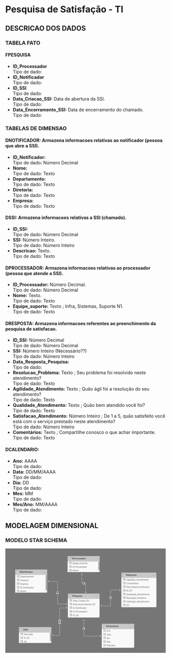 # Pesquisa de Satisfação - TI

## DESCRICAO DOS DADOS

### TABELA FATO

#### FPESQUISA
* **ID_Processador**<br>
   Tipo de dado:
* **ID_Notificador**<br>
   Tipo de dado:
* **ID_SSI**<br>
   Tipo de dado:
* **Data_Criacao_SSI:** Data de abertura da SSI.<br>
   Tipo de dado:
* **Data_Encerramento_SSI:** Data de encerramento do chamado.<br>
   Tipo de dado:

### TABELAS DE DIMENSAO

#### DNOTIFICADOR: Armazena informacoes relativas ao notificador (pessoa que abre a SSI).<br>
* **ID_Notificador:** <br>
   Tipo de dado: Número Decimal
* **Nome:** <br>
   Tipo de dado: Texto
* **Departamento:** <br>
   Tipo de dado: Texto
* **Diretoria:** <br>
   Tipo de dado: Texto
* **Empresa:** <br>
   Tipo de dado: Texto

#### DSSI: Armazena informacoes relativas a SSI (chamado).<br>
* **ID_SSI:** <br>
   Tipo de dado: Número Decimal
* **SSI:** Número Inteiro.<br>
   Tipo de dado: Número Inteiro
* **Descricao:** Texto.<br>
   Tipo de dado: Texto

#### DPROCESSADOR: Armazena informacoes relativas ao processador (pessoa que atende a SSI).<br>
* **ID_Processador:** Número Decimal.<br>
   Tipo de dado: Número Decimal
* **Nome:** Texto.<br>
   Tipo de dado: Texto
* **Equipe_suporte:** Texto ; Infra, Sistemas, Suporte N1.<br>
   Tipo de dado: Texto

#### DRESPOSTA: Armazena informacoes referentes ao preenchimento da pesquisa de satisfacao.<br>
* **ID_SSI:** Número Decimal<br>
   Tipo de dado: Número Decimal
* **SSI:** Número Inteiro (Necessário??)<br>
   Tipo de dado: Número Inteiro
* **Data_Resposta_Pesquisa:** <br>
   Tipo de dado:
* **Resolucao_Problema:** Texto ; Seu problema foi resolvido neste atendimento? <br>
   Tipo de dado: Texto
* **Agilidade_Atendimento:** Texto ; Quão ágil foi a resolução do seu atendimento?<br>
   Tipo de dado: Texto
* **Qualidade_Atendimento:** Texto ; Quão bem atendido você foi?<br>
   Tipo de dado: Texto
* **Satisfacao_Atendimento:** Número Inteiro ; De 1 a 5, quão satisfeito você está com o serviço prestado neste atendimento?<br>
   Tipo de dado: Número Inteiro
* **Comentários:** Texto ; Compartilhe conosco o que achar importante.<br>
   Tipo de dado: Texto


#### DCALENDARIO:
* **Ano:** AAAA<br>
   Tipo de dado:
* **Data:** DD/MM/AAAA<br>
   Tipo de dado:
* **Dia:** DD<br>
   Tipo de dado:
* **Mes:** MM<br>
   Tipo de dado:
* **Mes/Ano:** MM/AAAA<br>
   Tipo de dado:


## MODELAGEM DIMENSIONAL

### MODELO STAR SCHEMA

![Alt text](https://github.com/danielasalomao/pesquisa/blob/v1/Star_Schema.png)

